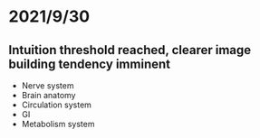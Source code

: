 # 2021/9/30
## Intuition threshold reached, clearer image building tendency imminent
- Nerve system
- Brain anatomy
- Circulation system
- GI
- Metabolism system